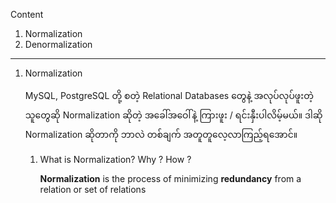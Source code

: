 
Content 
1. Normalization
2. Denormalization

------------------------------------------------------------------------

1. Normalization
   
   MySQL, PostgreSQL တို့ စတဲ့ Relational Databases တွေနဲ့ အလုပ်လုပ်ဖူးတဲ့ သူတွေဆို Normalization ဆိုတဲ့ အခေါ်အဝေါ်နဲ့ ကြားဖူး / ရင်းနှီးပါလိမ့်မယ်။ ဒါဆို Normalization ဆိုတာကို ဘာလဲ တစ်ချက် အတူတူလေ့လာကြည့်ရအောင်။
   
   1. What is Normalization? Why ? How ?
      
      ****Normalization**** is the process of minimizing ****redundancy**** from a relation or set of relations

      
   
   

